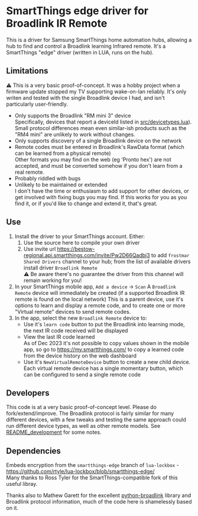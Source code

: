 # SmartThings edge driver for Broadlink IR Remote

This is a driver for Samsung SmartThings home automation hubs, allowing a hub to find and control a Broadlink learning Infrared remote. It's a SmartThings "edge" driver (written in LUA, runs on the hub).


## Limitations
⚠️ This is a very basic proof-of-concept. It was a hobby project when a firmware update stopped my TV supporting wake-on-lan reliably. It's only writen and tested with the single Broadlink device I had, and isn't particularly user-friendly.

- Only supports the Broadlink "RM mini 3" device  
  Specifically, devices that report a deviceId listed in [src/devicetypes.lua](./src/devicetypes.lua)). Small protocol differences mean even similar-ish products such as the "RM4 mini" are unlikely to work without changes.
- Only supports discovery of a single Broadlink device on the network
- Remote codes must be entered in Broadlink's RawData format (which can be learned from a physical remote)  
  Other formats you may find on the web (eg 'Pronto hex') are not accepted, and must be converted somehow if you don't learn from a real remote.
- Probably riddled with bugs
- Unlikely to be maintained or extended  
  I don't have the time or enthusiasm to add support for other devices, or get involved with fixing bugs you may find. If this works for you as you find it, or if you'd like to change and extend it, that's great.


## Use
1. Install the driver to your SmartThings account. Either:
   1. Use the source here to compile your own driver
   1. Use invite url https://bestow-regional.api.smartthings.com/invite/Pw2D66Qadbj3 to add `frostmar Shared Drivers` channel to your hub; from the list of available drivers install driver `Broadlink Remote`  
      ⚠️ Be aware there's no guarantee the driver from this channel will remain working for you!
2. In your SmartThings mobile app, `Add a device` → `Scan`
   A `Broadlink Remote` device will immediately be created (if a supported Broadlink IR remote is found on the local network)
   This is a parent device, use it's options to learn and display a remote code, and to create one or more "Virtual remote" devices to send remote codes.
4. In the app, select the new `Broadlink Remote` device to: 
   - Use it's `learn code` button to put the Broadlink into learning mode, the next IR code received will be displayed
   - View the last IR code learned  
     As of Dec 2023 it's not possible to copy values shown in the mobile app, so go to https://my.smartthings.com/ to copy a learned code from the device history on the web dashboard 
   - Use it's `NewVirtualRemoteDevice` button to create a new child device. Each virtual remote device has a single momentary button, which can be configured to send a single remote code


## Developers

This code is at a very basic proof-of-concept level. Please do fork/extend/improve. The Broadlink protocol is fairly similar for many different devices, with a few tweaks and testing the same approach could run different device types, as well as other remote models.
See [README_development](./README_development.md) for some notes.


## Dependencies
Embeds encryption from the `smartthings-edge` branch of `lua-lockbox` - https://github.com/rtyle/lua-lockbox/blob/smartthings-edge/  
Many thanks to Ross Tyler for the SmartThings-compatible fork of this useful libray.

Thanks also to Mathew Garett for the excellent [python-broadlink](https://github.com/mjg59/python-broadlink/) library and Broadlink protocol information, much of the code here is shamelessly based on it.
